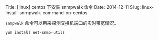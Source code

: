 Title: [linux] centos 下安装 snmpwalk 命令
Date: 2014-12-11
Slug: linux-install-snmpwalk-command-on-centos

`snmpwalk` 命令可以用来探测交换机端口的实时带宽情况。

    yum install net-snmp-utils

